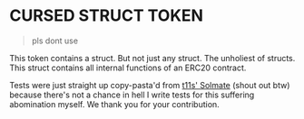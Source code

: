 # CURSED STRUCT TOKEN

> pls dont use

This token contains a struct. But not just any struct. The unholiest of structs. This struct
contains all internal functions of an ERC20 contract.

Tests were just straight up copy-pasta'd from
[t11s' Solmate](https://github.com/transmissions11/solmate) (shout out btw) because there's not a
chance in hell I write tests for this suffering abomination myself. We thank you for your
contribution.
